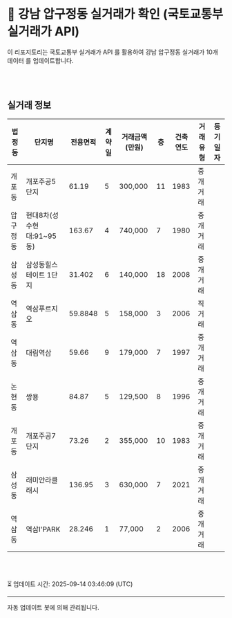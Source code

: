 
# 🚩 강남 압구정동 실거래가 확인 (국토교통부 실거래가 API)

이 리포지토리는 국토교통부 실거래가 API 를 활용하여 강남 압구정동 실거래가 10개 데이터 를 업데이트합니다.

<br>
<br>

## 실거래 정보
| 법정동 | 단지명 | 전용면적 | 계약일 | 거래금액(만원) | 층 | 건축연도 | 거래유형 | 등기일자 |
| --- | --- | --- | --- | --- | --- | --- | --- | --- |
| 개포동 | 개포주공5단지 | 61.19 | 5 | 300,000 | 11 | 1983 | 중개거래 |  |
| 압구정동 | 현대8차(성수현대:91~95동) | 163.67 | 4 | 740,000 | 7 | 1980 | 중개거래 |  |
| 삼성동 | 삼성동힐스테이트 1단지 | 31.402 | 6 | 140,000 | 18 | 2008 | 중개거래 |  |
| 역삼동 | 역삼푸르지오 | 59.8848 | 5 | 158,000 | 3 | 2006 | 직거래 |  |
| 역삼동 | 대림역삼 | 59.66 | 9 | 179,000 | 7 | 1997 | 중개거래 |  |
| 논현동 | 쌍용 | 84.87 | 5 | 129,500 | 8 | 1996 | 중개거래 |  |
| 개포동 | 개포주공7단지 | 73.26 | 2 | 355,000 | 10 | 1983 | 중개거래 |  |
| 삼성동 | 래미안라클래시 | 136.95 | 3 | 630,000 | 7 | 2021 | 중개거래 |  |
| 역삼동 | 역삼I'PARK | 28.246 | 1 | 77,000 | 2 | 2006 | 중개거래 |  |

<br>
<br>

⏳ 업데이트 시간: 2025-09-14 03:46:09 (UTC)

---
자동 업데이트 봇에 의해 관리됩니다.
    